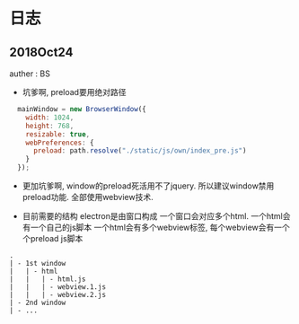 # 日志

## 2018Oct24
auther : BS
- 坑爹啊, preload要用绝对路径
``` javascript
  mainWindow = new BrowserWindow({
    width: 1024,
    height: 768,
    resizable: true,
    webPreferences: {
      preload: path.resolve("./static/js/own/index_pre.js")
    }
  });
```

- 更加坑爹啊, window的preload死活用不了jquery.
所以建议window禁用preload功能. 全部使用webview技术.

- 目前需要的结构
electron是由窗口构成
一个窗口会对应多个html.
一个html会有一个自己的js脚本
一个html会有多个webview标签, 每个webview会有一个个preload js脚本
```
.
| - 1st window
|   | - html
|   |   | - html.js
|   |   | - webview.1.js
|   |   | - webview.2.js  
| - 2nd window
| - ...
```